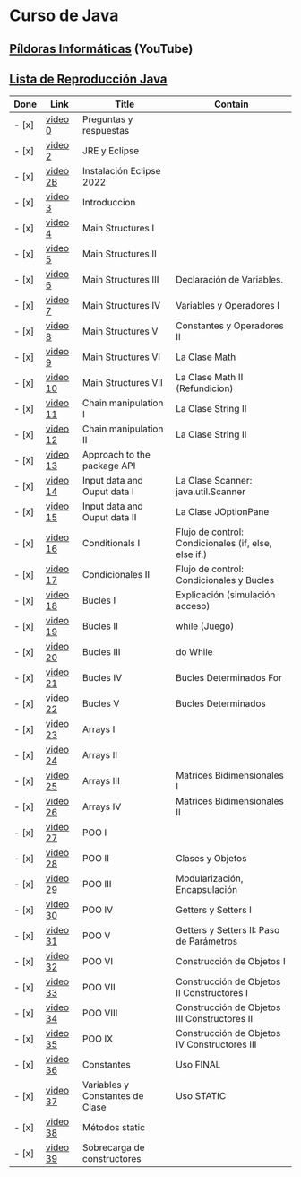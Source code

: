 # Curso de Java

## [Píldoras Informáticas](https://www.youtube.com/@pildorasinformaticas) (YouTube)

## [Lista de Reproducción Java](https://www.youtube.com/watch?v=U709qY6S9rA&list=PLU8oAlHdN5BktAXdEVCLUYzvDyqRQJ2lk)

| Done | Link | Title | Contain
|- |- |- |-
| - [x] | [video 0](https://youtu.be/U709qY6S9rA) | Preguntas y respuestas
| - [x] | [video 2](https://youtu.be/F0ILFYl8YgI) | JRE y Eclipse
| - [x] | [video 2B](https://youtu.be/F0ILFYl8YgI)| Instalación Eclipse 2022
| - [x] | [video 3](https://youtu.be/cJEzUxkYurk) | Introduccion
| - [x] | [video 4](https://youtu.be/cJEzUxkYurk) | Main Structures I
| - [x] | [video 5](https://youtu.be/OS1F6VNA6hs) | Main Structures II
| - [x] | [video 6](https://www.youtube.com/watch?v=bq6nJRJq27A) |Main Structures III | Declaración de Variables.
| - [x] | [video 7](https://youtu.be/qdxwWkTxcmc) | Main Structures IV | Variables y Operadores I
| - [x] | [video 8](https://youtu.be/MoJxxPgCBcg) | Main Structures V | Constantes y Operadores II
| - [x] | [video 9](https://youtu.be/Xl7PeHFoR60) | Main Structures VI | La Clase Math
| - [x] | [video 10](https://youtu.be/tt-4YxLYMjQ) | Main Structures VII | La Clase Math II (Refundicion)
| - [x] | [video 11](https://youtu.be/YMyJLs22uY4) | Chain manipulation I | La Clase String II
| - [x] | [video 12](https://youtu.be/YMyJLs22uY4) | Chain manipulation II | La Clase String II
| - [x] | [video 13](https://youtu.be/0M6qHYdlqpc) | Approach to the package API |
| - [x] | [video 14](https://youtu.be/Ng0_7uZyIoA) | Input data and Ouput data I| La Clase Scanner:  java.util.Scanner
| - [x] | [video 15](https://youtu.be/F_48qh3BcDs) | Input data and Ouput data II| La Clase JOptionPane
| - [x] | [video 16](https://youtu.be/b2ZtZndiT1Y) | Conditionals I| Flujo de control: Condicionales (if, else, else if.)
| - [x] | [video 17](https://youtu.be/8t5-D5dZu5Y) | Condicionales II| Flujo de control: Condicionales y Bucles
| - [x] | [video 18](https://youtu.be/HQz8xwAjCsI) | Bucles I| Explicación (simulación acceso)
| - [x] | [video 19](https://youtu.be/TMIoxn4nMtA) | Bucles II| while (Juego)
| - [x] | [video 20](https://youtu.be/gzJn5MTSL5U) | Bucles III| do While
| - [x] | [video 21](https://youtu.be/EUCmFmtX26I) | Bucles IV|  Bucles Determinados For
| - [x] | [video 22](https://youtu.be/V1Wgi_FsehM) | Bucles V|  Bucles Determinados
| - [x] | [video 23](https://youtu.be/UID_EKKfpcE) | Arrays I|
| - [x] | [video 24](https://youtu.be/NwztwM_xGgU) | Arrays II|
| - [x] | [video 25](https://youtu.be/_tUncS0AsNE) | Arrays III| Matrices Bidimensionales I
| - [x] | [video 26](https://youtu.be/xEHkuRApCno) | Arrays IV| Matrices Bidimensionales II
| - [x] | [video 27](https://youtu.be/XmUz5WJmJVU) | POO I|
| - [x] | [video 28](https://youtu.be/ZY5pwm92cWQ) | POO II| Clases y Objetos
| - [x] | [video 29](https://youtu.be/RZOSJ2zuxIs) | POO III| Modularización, Encapsulación
| - [x] | [video 30](https://youtu.be/7ALMZymOs_s) | POO IV| Getters y Setters I
| - [x] | [video 31](https://youtu.be/YQinPQVpSd4) | POO V| Getters y Setters II: Paso de Parámetros
| - [x] | [video 32](https://youtu.be/jht07O7_R9w) | POO VI| Construcción de Objetos I
| - [x] | [video 33](https://youtu.be/l8NmSp7Dz-0) | POO VII| Construcción de Objetos II Constructores I
| - [x] | [video 34](https://youtu.be/UfF2pqCewqo) | POO VIII| Construcción de Objetos III Constructores II
| - [x] | [video 35](https://youtu.be/63Uhd3pUZxA) | POO IX| Construcción de Objetos IV Constructores III
| - [x] | [video 36](https://youtu.be/tZekQAcSY8o) | Constantes| Uso FINAL
| - [x] | [video 37](https://youtu.be/QIV7FfXa-zY) | Variables y Constantes de Clase| Uso STATIC
| - [x] | [video 38](https://youtu.be/V0wIZ-OglsY) | Métodos static|
| - [x] | [video 39](https://youtu.be/_ZWcobe9afw) | Sobrecarga de constructores
